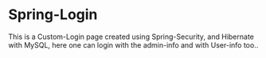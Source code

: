 # Spring-Login
This is a Custom-Login page created using Spring-Security, and Hibernate with MySQL, here one can login with the admin-info and with User-info too..
